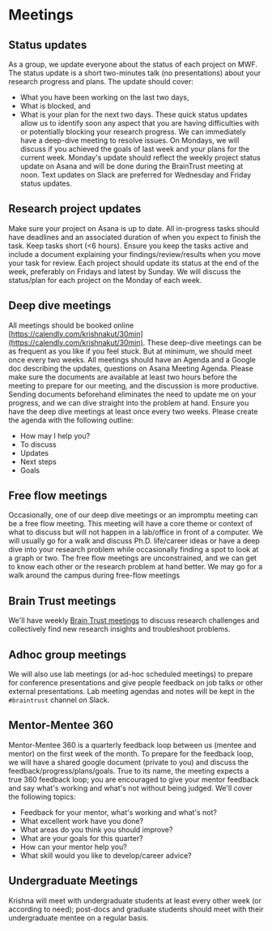 # Meetings

## Status updates
As a group, we update everyone about the status of each project on MWF. The status update is a short two-minutes talk (no presentations) about your research progress and plans. The update should cover: 
- What you have been working on the last two days, 
- What is blocked, and 
- What is your plan for the next two days.
These quick status updates allow us to identify soon any aspect that you are having difficulties with or potentially blocking your research progress. We can immediately have a deep-dive meeting to resolve issues. On Mondays, we will discuss if you achieved the goals of last week and your plans for the current week. Monday's update should reflect the weekly project status update on Asana and will be done during the BrainTrust meeting at noon. Text updates on Slack are preferred for Wednesday and Friday status updates.

## Research project updates
Make sure your project on Asana is up to date. All in-progress tasks should have deadlines and an associated duration of when you expect to finish the task. Keep tasks short (<6 hours). Ensure you keep the tasks active and include a document explaining your findings/review/results when you move your task for review. Each project should update its status at the end of the week, preferably on Fridays and latest by Sunday. We will discuss the status/plan for each project on the Monday of each week.

## Deep dive meetings
All meetings should be booked online [https://calendly.com/krishnakut/30min](https://calendly.com/krishnakut/30min). These deep-dive meetings can be as frequent as you like if you feel stuck. But at minimum, we should meet once every two weeks. All meetings should have an Agenda and a Google doc describing the updates, questions on Asana Meeting Agenda. Please make sure the documents are available at least two hours before the meeting to prepare for our meeting, and the discussion is more productive. Sending documents beforehand eliminates the need to update me on your progress, and we can dive straight into the problem at hand. Ensure you have the deep dive meetings at least once every two weeks. Please create the agenda with the following outline:
- How may I help you?
- To discuss
- Updates
- Next steps
- Goals

## Free flow meetings
Occasionally, one of our deep dive meetings or an impromptu meeting can be a free flow meeting. This meeting will have a core theme or context of what to discuss but will not happen in a lab/office in front of a computer. We will usually go for a walk and discuss Ph.D. life/career ideas or have a deep dive into your research problem while occasionally finding a spot to look at a graph or two. The free flow meetings are unconstrained, and we can get to know each other or the research problem at hand better. We may go for a walk around the campus during free-flow meetings

## Brain Trust meetings
We'll have weekly [Brain Trust meetings](brain-trust-meetings.md) to discuss research challenges and collectively find new research insights and troubleshoot problems. 

## Adhoc group meetings
We will also use lab meetings (or ad-hoc scheduled meetings) to prepare for conference presentations and give people feedback on job talks or other external presentations. Lab meeting agendas and notes will be kept in the `#braintrust` channel on Slack.

## Mentor-Mentee 360
Mentor-Mentee 360 is a quarterly feedback loop between us (mentee and mentor) on the first week of the month. To prepare for the feedback loop, we will have a shared google document (private to you) and discuss the feedback/progress/plans/goals. True to its name, the meeting expects a true 360 feedback loop; you are encouraged to give your mentor feedback and say what's working and what's not without being judged. We'll cover the following topics:

- Feedback for your mentor, what's working and what's not?
- What excellent work have you done?
- What areas do you think you should improve?
- What are your goals for this quarter?
- How can your mentor help you?
- What skill would you like to develop/career advice?


## Undergraduate Meetings
Krishna will meet with undergraduate students at least every other week (or according to need); post-docs and graduate students should meet with their undergraduate mentee on a regular basis.
